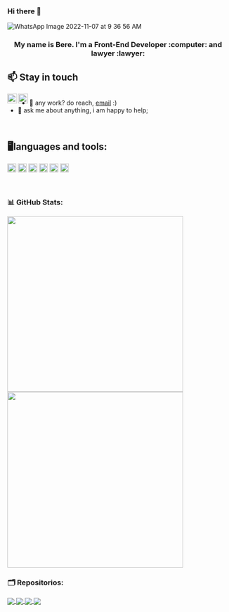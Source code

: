 ### Hi there 👋
![WhatsApp Image 2022-11-07 at 9 36 56 AM](https://user-images.githubusercontent.com/108832268/200352898-63d4090c-1564-4498-b67e-39bb9a3bea13.jpeg)




<!--
**BeliFr/BeliFR** is a ✨ _special_ ✨ repository because its `README.md` (this file) appears on your GitHub profile.

Here are some ideas to get you started:

- 🔭 I’m currently working on ...
- 🌱 I’m currently learning ...
- 👯 I’m looking to collaborate on ...
- 🤔 I’m looking for help with ...
- 💬 Ask me about ...
- 📫 How to reach me: ...
- 😄 Pronouns: ...
- ⚡ Fun fact: ...
-->
  
<h3 align="center"> My name is Bere. I'm a Front-End Developer :computer: and lawyer :lawyer:</h3>


## 📫 Stay in touch

<a href="https://twitter.com/ValkiriadHierro">
  <img align="left" alt="ValkiriadHierro | Twitter" width="22px" src="https://raw.githubusercontent.com/peterthehan/peterthehan/master/assets/twitter.svg" />
</a>
<a href="https://www.linkedin.com/in/berenicefriasr/">
  <img align="left" alt="Bere´s LinkedIN" width="22px" src="https://raw.githubusercontent.com/peterthehan/peterthehan/master/assets/linkedin.svg" />
</a>

##


##
- 💼 any  work? do reach, [email](mailto:https://mail.google.com/mail/u/0/?pli=1#inbox) :)
- 💬 ask me about anything, i am happy to help;
 
 <br>
 
 
 ## **:desktop_computer:languages and tools:**  

<code><img height="20" src="https://img.shields.io/badge/javascript-%23323330.svg?style=for-the-badge&logo=javascript&logoColor=%23F7DF1E"></code>
<code><img height="20" src="https://img.shields.io/badge/html5-%23E34F26.svg?style=for-the-badge&logo=html5&logoColor=white"></code>
<code><img height="20" src="https://img.shields.io/badge/css3-%231572B6.svg?style=for-the-badge&logo=css3&logoColor=white"></code>
<code><img height="20" src="https://img.shields.io/badge/github-%23121011.svg?style=for-the-badge&logo=github&logoColor=white"></code>
<code><img height="20" src="https://img.shields.io/badge/figma-%23F24E1E.svg?style=for-the-badge&logo=figma&logoColor=white"></code>
<code><img height="20" src="https://img.shields.io/badge/Canva-%2300C4CC.svg?style=for-the-badge&logo=Canva&logoColor=white"></code>


<br>

### 📊 GitHub Stats:
<a href="https://github-readme-stats.vercel.app/api?username=BeliFr&theme=aura&hide_border=false&include_all_commits=true&count_private=true">
  <img align="center" src="https://github-readme-stats.vercel.app/api?username=BeliFr&theme=aura&hide_border=false&include_all_commits=true&count_private=true" width="400"/>
</a>
<a href="https://github-readme-stats.vercel.app/api/top-langs/?username=BeliFr&theme=aura&hide_border=false&include_all_commits=true&count_private=true&layout=compact">
  <img align="center" src="https://github-readme-stats.vercel.app/api/top-langs/?username=BeliFr&theme=aura&hide_border=false&include_all_commits=true&count_private=true&layout=compact" width= "400"/>
</a>

### 🗂️ Repositorios:

<a href="https://github.com/BeliFr/CDMX013-md-links">
  <img align="center" src="https://github-readme-stats.vercel.app/api/pin/?username=BeliFr&repo=CDMX013-md-links&theme=aura" />
</a>
<a href="https://github.com/BeliFr/CDMX013-social-network">
  <img align="center" src="https://github-readme-stats.vercel.app/api/pin/?username=BeliFr&repo=CDMX013-social-network&theme=aura" />
</a>
<a href="https://github.com/BeliFr/CDMX013-data-lovers-frias-jimenez">
  <img align="center" src="https://github-readme-stats.vercel.app/api/pin/?username=BeliFr&repo=CDMX013-data-lovers-frias-jimenez&theme=aura" />
</a>
<a href="https://github.com/BeliFr/CDMX013-cipher">
  <img align="center" src="https://github-readme-stats.vercel.app/api/pin/?username=BeliFr&repo=CDMX013-cipher&theme=aura" />
</a>
